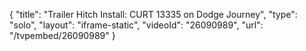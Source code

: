 {
    "title": "Trailer Hitch Install: CURT 13335 on Dodge Journey",
    "type": "solo",
    "layout": "iframe-static",
    "videoId": "26090989",
    "url": "\/tvpembed\/26090989"
}